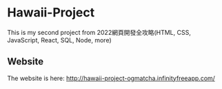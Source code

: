 # Hawaii-Project
This is my second project from 2022網頁開發全攻略(HTML, CSS, JavaScript, React, SQL, Node, more)
## Website
The website is here: http://hawaii-project-ogmatcha.infinityfreeapp.com/
